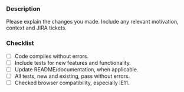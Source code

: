 ### Description
Please explain the changes you made.  Include any relevant motivation, context and JIRA tickets.

### Checklist
- [ ] Code compiles without errors.
- [ ] Include tests for new features and functionality.
- [ ] Update README/documentation, when applicable.
- [ ] All tests, new and existing, pass without errors.
- [ ] Checked browser compatibility, especially IE11.
